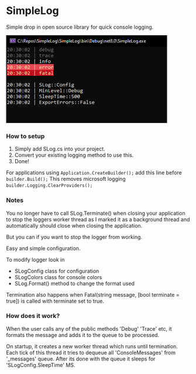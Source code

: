 # SimpleLog

Simple drop in open source library for quick console logging.

![alt text](https://github.com/itsEvil/SimpleLog/blob/master/Capture.PNG?raw=true)

### How to setup

1. Simply add SLog.cs into your project.
2. Convert your existing logging method to use this. 
3. Done!

For applications using ```Application.CreateBuilder();```
add this line before ```builder.Build();```
This removes microsoft logging
```builder.Logging.ClearProviders();```

### Notes 


You no longer have to call SLog.Terminate() when closing your application to stop the loggers worker
thread as I marked it as a background thread and automatically should close when closing the application.

But you can if you want to stop the logger from working.

Easy and simple configuration.

To modify logger look in 
- SLogConfig class for configuration
- SLogColors class for console colors 
- SLog.Format() method to change the format used

Termination also happens when Fatal(string message, [bool terminate = true]) is called with terminate set to true.

### How does it work?

When the user calls any of the public methods 'Debug' 'Trace' etc,
it formats the message and adds it to the queue to be processed.

On startup, it creates a new worker thread which runs until termination. 
Each tick of this thread it tries to dequeue all 'ConsoleMessages' from '_messages' queue.
After its done with the queue it sleeps for 'SLogConfig.SleepTime' MS.


